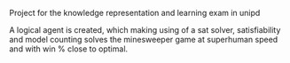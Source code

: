 Project for the knowledge representation and learning exam in unipd

A logical agent is created, which making using of a sat solver, satisfiability and model counting solves the minesweeper game at superhuman speed and with win % close to optimal.